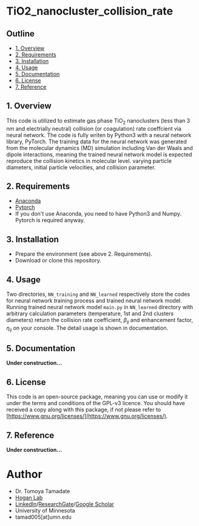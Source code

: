 # TiO2_nanocluster_collision_rate
## Outline
* [1. Overview](#1-overview)
* [2. Requirements](#2-requirements)
* [3. Installation](#3-installation)
* [4. Usage](#4-usage)
* [5. Documentation](#5-documentation)
* [6. License](#6-license)
* [7. Reference](#7-reference)
## 1. Overview
This code is utilized to estimate gas phase TiO<sub>2</sub> nanoclusters (less than 3 nm and electrially neutral) collision (or coagulation) rate coeffcient via neural network.  The code is fully writen by Python3 with a neural network library, PyTorch. The training data for the neural network was generated from the molecular dynamics (MD) simulation including Van der Waals and dipole interactions, meaning the trained neural network model is expected reproduce the collision kinetics in molecular level. varying particle diameters, initial particle velocities, and collision parameter.

## 2. Requirements
* [Anaconda](https://www.anaconda.com/)
* [Pytorch](https://pytorch.org/)
* If you don't use Anaconda, you need to have Python3 and Numpy.  Pytorch is required anyway.

## 3. Installation
* Prepare the environment (see above 2. Requirements).
* Download or clone this repository.

## 4. Usage
Two directories, `NN_training` and `NN_learned` respectively store the codes for neural network training process and trained neural network model.  Running trained neural network model `main.py` in `NN_learned` directory with arbitrary calculation parameters (temperature, 1st and 2nd clusters diameters) return the collision rate coefficient, $\beta_{ij}$ and enhancement factor, $\eta_{ij}$ on your console.  The detail usage is shown in documentation.

## 5. Documentation
**Under construction...**

## 6. License
This code is an open-source package, meaning you can use or modify it under the terms and conditions of the GPL-v3 licence. You should have received a copy along with this package, if not please refer to [https://www.gnu.org/licenses/](https://www.gnu.org/licenses/).

## 7. Reference
**Under construction...**

# Author
* Dr. Tomoya Tamadate
* [Hogan Lab](https://hoganlab.umn.edu/)
* [LinkedIn](https://www.linkedin.com/in/tomoya-tamadate-953673142/)/[ResearchGate](https://www.researchgate.net/profile/Tomoya-Tamadate)/[Google Scholar](https://scholar.google.com/citations?user=XXSOgXwAAAAJ&hl=ja)
* University of Minnesota
* tamad005[at]umn.edu
